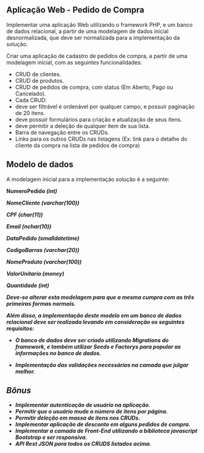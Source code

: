 
## Aplicação Web - Pedido de Compra

Implementar uma aplicação Web utilizando o framework PHP, e um banco de dados relacional, a partir de uma modelagem de dados inicial desnormalizada, que deve ser normalizada para a implementação da solução.

Criar uma aplicação de cadastro de pedidos de compra, a partir de uma modelagem inicial, com as seguintes funcionalidades:

- CRUD de clientes.
- CRUD de produtos.
- CRUD de pedidos de compra, com status (Em Aberto, Pago ou Cancelado).
- Cada CRUD:
- deve ser filtrável e ordenável por qualquer campo, e possuir paginação de 20 itens.
- deve possuir formulários para criação e atualização de seus itens.
- deve permitir a deleção de qualquer item de sua lista.
- Barra de navegação entre os CRUDs.
- Links para os outros CRUDs nas listagens (Ex: link para o detalhe do cliente da compra na lista de pedidos de compra)

## Modelo de dados

A modelagem inicial para a implementação solução é a seguinte:

<b>NumeroPedido	<i>(int)

<b>NomeCliente	<i>(varchar(100))

<b>CPF			<i>(char(11))

<b>Email			<i>(nchar(10))

<b>DataPedido	<i>(smalldatetime)

<b>CodigoBarras	<i>(varchar(20))

<b>NomeProduto	<i>(varchar(100))

<b>ValorUnitario	<i>(money)

<b>Quantidade	<i>(int)

Deve-se alterar esta modelagem para que a mesma cumpra com as três primeiras formas normais.

Além disso, a implementação deste modelo em um banco de dados relacional deve ser realizada levando em consideração os seguintes requisitos:

- O banco de dados deve ser criado utilizando Migrations do framework, e também utilizar Seeds e Factorys para popular as informações no banco de dados.

- Implementação das validações necessárias na camada que julgar melhor.

  

## Bônus

- Implementar autenticação de usuário na aplicação.
- Permitir que o usuário mude o número de itens por página.
- Permitir deleção em massa de itens nos CRUDs.
- Implementar aplicação de desconto em alguns pedidos de compra.
- Implementar a camada de Front-End utilizando a biblioteca javascript Bootstrap e ser responsiva.
- API Rest JSON para todos os CRUDS listados acima.

